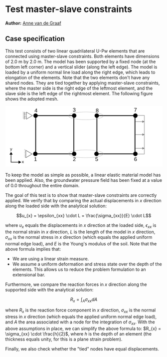 # Test master-slave constraints

**Author:** [Anne van de Graaf](https://github.com/avdg81)

## Case specification

This test consists of two linear quadrilateral U-Pw elements that are connected using master-slave constraints.  Both elements have dimensions of 2.0 m by 2.0 m.  The model has been supported by a fixed node (at the bottom left corner) and a vertical slider (along the left edge).  The model is loaded by a uniform normal line load along the right edge, which leads to elongation of the elements.  Note that the two elements don't have any shared nodes.  They are tied together by applying master-slave constraints, where the master side is the right edge of the leftmost element, and the slave side is the left edge of the rightmost element.  The following figure shows the adopted mesh.

<img src="mesh.svg" width="600">

To keep the model as simple as possible, a linear elastic material model has been applied.  Also, the groundwater pressure field has been fixed at a value of 0.0 throughout the entire domain.

The goal of this test is to show that master-slave constraints are correctly applied.  We verify that by comparing the actual displacements in $`x`$ direction along the loaded side with the analytical solution:
```math
u_{x} = \epsilon_{xx} \cdot L = \frac{\sigma_{xx}}{E} \cdot L
```
where $`u_{x}`$ equals the displacements in $`x`$ direction at the loaded side, $`\epsilon_{xx}`$ is the normal strain in $`x`$ direction, $`L`$ is the length of the model in $`x`$ direction, $`\sigma_{xx}`$ is the normal stress in $`x`$ direction (which equals the applied uniform normal edge load), and $`E`$ is the Young's modulus of the soil.  Note that the above formula implies that:
- We are using a linear strain measure.
- We assume a uniform deformation and stress state over the depth of the elements.  This allows us to reduce the problem formulation to an extensional bar.

Furthermore, we compare the reaction forces in $`x`$ direction along the supported side with the analytical solution:
```math
R_{x} = \int_{A} \sigma_{xx} dA
```
where $`R_{x}`$ is the reaction force component in $`x`$ direction, $`\sigma_{xx}`$ is the normal stress in $`x`$ direction (which equals the applied uniform normal edge load), and $`A`$ the area associated with a node for the integration of $`\sigma_{xx}`$.  With the above assumptions in place, we can simplify the above formula to: $`R_{x} = \sigma_{xx} \cdot \frac{h}{2}`$, where $`h`$ is the depth of an element (the thickness equals unity, for this is a plane strain problem).

Finally, we also check whether the "tied" nodes have equal displacements.